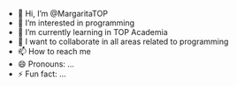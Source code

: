 - 👋 Hi, I’m @MargaritaTOP
- 👀 I’m interested in programming
- 🌱 I’m currently learning in TOP Academia
- 💞️ I want to collaborate in all areas related to programming
- 📫 How to reach me 
- 😄 Pronouns: ...
- ⚡ Fun fact: ...

<!---
MargaritaTOP/MargaritaTOP is a ✨ special ✨ repository because its `README.md` (this file) appears on your GitHub profile.
You can click the Preview link to take a look at your changes.
--->
